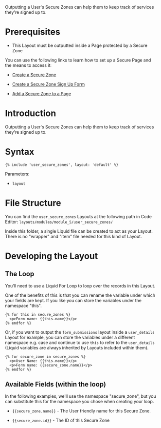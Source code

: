 Outputting a User's Secure Zones can help them to keep track of services they're signed up to.

# Prerequisites

*   This Layout must be outputted inside a Page protected by a Secure Zone

You can use the following links to learn how to set up a Secure Page and the means to access it:

*   [Create a Secure Zone](https://help.siteglide.com/article/138-secure-zones-getting-started#2-creating-and-editing-a-secure-zone)

*   [Create a Secure Zone Sign Up Form](https://help.siteglide.com/article/138-secure-zones-getting-started#2-adding-a-sign-up-form)

*   [Add a Secure Zone to a Page](https://help.siteglide.com/article/138-secure-zones-getting-started#3-securing-pages)

# Introduction&#x20;

Outputting a User's Secure Zones can help them to keep track of services they're signed up to.

# Syntax

`{% include 'user_secure_zones', layout: 'default' %}`

Parameters:&#x20;

*   `layout`

# File Structure

You can find the `user_secure_zones` Layouts at the following path in Code Editor:
`layouts/modules/module_5/user_secure_zones/`

Inside this folder, a single Liquid file can be created to act as your Layout. There is no "wrapper" and "item" file needed for this kind of Layout.

# Developing the Layout

## The Loop

You'll need to use a Liquid For Loop to loop over the records in this Layout.

One of the benefits of this is that you can rename the variable under which your fields are kept. If you like you can store the variables under the namespace "this".

```liquid
{% for this in secure_zones %}
  <p>Form name: {{this.name}}</p>
{% endfor %}
```

Or, if you want to output the `form_submissions` layout inside a `user_details` Layout for example, you can store the variables under a different namespace e.g. case and continue to use `this` to refer to the `user_details` (Liquid variables are always inherited by Layouts included within them).

```liquid
{% for secure_zone in secure_zones %}
  <p>User Name: {{this.name}}</p>
  <p>Form name: {{secure_zone.name}}</p>
{% endfor %}
```

## Available Fields (within the loop)

In the following examples, we'll use the namespace "secure\_zone", but you can substitute this for the namespace you chose when creating your loop.

*   `{{secure_zone.name}}` - The User friendly name for this Secure Zone.

*   `{{secure_zone.id}}` - The ID of this Secure Zone


